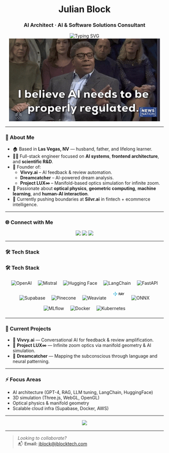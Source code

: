 <h1 align="center">Julian Block</h1>
<h3 align="center">AI Architect · AI & Software Solutions Consultant</h3>

<p align="center">
  <img src="https://readme-typing-svg.demolab.com?font=Fira+Code&size=22&pause=1000&color=14B8A6&center=true&vCenter=true&width=600&lines=Engineering+AI-powered+Systems;Reimagining+Optics+%26+Consciousness;Merging+Math%2C+Code%2C+and+Vision" alt="Typing SVG" />

<img src="./brogiphy.gif" />

</p>

---

### 🧠 About Me

- 🏠 Based in **Las Vegas, NV** — husband, father, and lifelong learner.
- 👨‍💻 Full-stack engineer focused on **AI systems**, **frontend architecture**, and **scientific R&D**.
- 🧠 Founder of:
  - **Vivvy.ai** – AI feedback & review automation.
  - **Dreamcatcher** – AI-powered dream analysis.
  - **Project LUX∞** – Manifold-based optics simulation for infinite zoom.
- 🔬 Passionate about **optical physics**, **geometric computing**, **machine learning**, and **human-AI interaction**.
- 🚀 Currently pushing boundaries at **Silvr.ai** in fintech + ecommerce intelligence.

---

### 🌐 Connect with Me

<p align="center">
  <a href="https://jblocktech.com"><img src="https://img.shields.io/badge/Website-000000?style=for-the-badge&logo=About.me&logoColor=white" /></a>
  <a href="https://linkedin.com/in/julianblock"><img src="https://img.shields.io/badge/LinkedIn-0077B5?style=for-the-badge&logo=linkedin&logoColor=white" /></a>
  <a href="https://github.com/Julianblock"><img src="https://img.shields.io/badge/GitHub-100000?style=for-the-badge&logo=github&logoColor=white" /></a>
</p>

---

### 🛠️ Tech Stack
### 🛠️ Tech Stack

<p align="center">
  <img src="https://upload.wikimedia.org/wikipedia/commons/0/04/OpenAI_Logo.svg" width="40" title="OpenAI" style="margin: 8px;" />
  <img src="https://avatars.githubusercontent.com/u/139581015?s=200&v=4" width="40" title="Mistral" style="margin: 8px;" />
  <img src="https://huggingface.co/front/assets/huggingface_logo-noborder.svg" width="40" title="Hugging Face" style="margin: 8px;" />
  <img src="https://avatars.githubusercontent.com/u/139248137?s=200&v=4" width="40" title="LangChain" style="margin: 8px;" />
  <img src="https://cdn.jsdelivr.net/gh/devicons/devicon/icons/fastapi/fastapi-original.svg" width="40" title="FastAPI" style="margin: 8px;" />
  <img src="https://avatars.githubusercontent.com/u/54469796?s=200&v=4" width="40" title="Supabase" style="margin: 8px;" />
  <img src="https://avatars.githubusercontent.com/u/78059591?s=200&v=4" width="40" title="Pinecone" style="margin: 8px;" />
  <img src="https://avatars.githubusercontent.com/u/49764446?s=200&v=4" width="40" title="Weaviate" style="margin: 8px;" />
  <img src="https://raw.githubusercontent.com/ray-project/ray/master/doc/source/images/ray_logo.png" width="40" title="Ray" style="margin: 8px;" />
  <img src="https://onnx.ai/assets/logo.svg" width="40" title="ONNX" style="margin: 8px;" />
  <img src="https://mlflow.org/docs/latest/_static/MLflow-logo-final-black.png" width="40" title="MLflow" style="margin: 8px;" />
  <img src="https://cdn.jsdelivr.net/gh/devicons/devicon/icons/docker/docker-original.svg" width="40" title="Docker" style="margin: 8px;" />
  <img src="https://cdn.jsdelivr.net/gh/devicons/devicon/icons/kubernetes/kubernetes-plain.svg" width="40" title="Kubernetes" style="margin: 8px;" />
</p>

---

### 🚧 Current Projects

- 🔗 **Vivvy.ai** — Conversational AI for feedback & review amplification.
- 🔭 **Project LUX∞** — Infinite zoom optics via manifold geometry & AI simulation.
- 🌙 **Dreamcatcher** — Mapping the subconscious through language and neural patterning.

---

### ⚡ Focus Areas
- AI architecture (GPT-4, RAG, LLM tuning, LangChain, HuggingFace)
- 3D simulation (Three.js, WebGL, OpenGL)
- Optical physics & manifold geometry
- Scalable cloud infra (Supabase, Docker, AWS)

---

<p align="center">
  <img src="https://media.giphy.com/media/iicDrNGWxHmDrIni6j/giphy.gif" width="500" />
</p>

---

> *Looking to collaborate?*  
> 📬 **Email:** [jblock@jblocktech.com](mailto:jblock@jblocktech.com)

